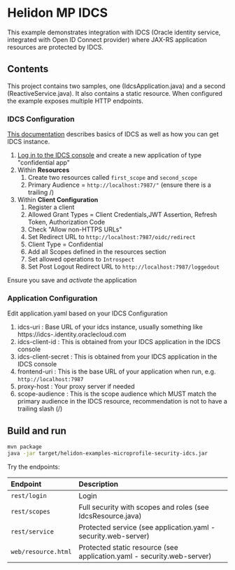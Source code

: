 # Helidon MP IDCS

This example demonstrates integration with IDCS (Oracle identity service, integrated with Open ID Connect provider) where JAX-RS application resources are protected by IDCS.

## Contents

This project contains two samples, one (IdcsApplication.java) and a second (ReactiveService.java). It also contains a static resource. When configured the example exposes multiple HTTP endpoints.

### IDCS Configuration

[This documentation](https://docs.oracle.com/en/cloud/paas/identity-cloud/uaids/oracle-identity-cloud-service.html#GUID-BC4769EE-258A-4B53-AED5-6BA9888C8275) describes basics of IDCS as well as how you can get IDCS instance.

1. [Log in to the IDCS console](https://docs.oracle.com/en/cloud/paas/identity-cloud/uaids/how-access-oracle-identity-cloud-service.html) and create a new application of type "confidential app"
2. Within  **Resources**
    1. Create two resources called `first_scope` and `second_scope`
    2. Primary Audience = `http://localhost:7987/"`   (ensure there is a trailing /)
3. Within **Client Configuration**
    1. Register a client
    2. Allowed Grant Types = Client Credentials,JWT Assertion, Refresh Token, Authorization Code
    3. Check "Allow non-HTTPS URLs"
    4. Set Redirect URL to `http://localhost:7987/oidc/redirect`
    5. Client Type = Confidential
    6. Add all Scopes defined in the resources section
    7. Set allowed operations to `Introspect`
    8. Set Post Logout Redirect URL to `http://localhost:7987/loggedout`

Ensure you save and *activate* the application

### Application Configuration

Edit application.yaml based on your IDCS Configuration

1. idcs-uri  : Base URL of your idcs instance, usually something like https://idcs-<longnumber>.identity.oraclecloud.com
2. idcs-client-id  : This is obtained from your IDCS application in the IDCS console
3. idcs-client-secret   : This is obtained from your IDCS application in the IDCS console
4. frontend-uri : This is the base URL of your application when run, e.g. `http://localhost:7987`
5. proxy-host   : Your proxy server if needed
6. scope-audience : This is the scope audience which MUST match the primary audience in the IDCS resource, recommendation is not to have a trailing slash (/)

## Build and run

```bash
mvn package
java -jar target/helidon-examples-microprofile-security-idcs.jar
```

Try the endpoints:

| Endpoint            | Description                                                            |
|:--------------------|:-----------------------------------------------------------------------|
| `rest/login`        | Login                                                                  |
| `rest/scopes`       | Full security with scopes and roles (see IdcsResource.java)            |
| `rest/service`      | Protected service (see application.yaml - security.web-server)         |
| `web/resource.html` | Protected static resource (see application.yaml - security.web-server) |
